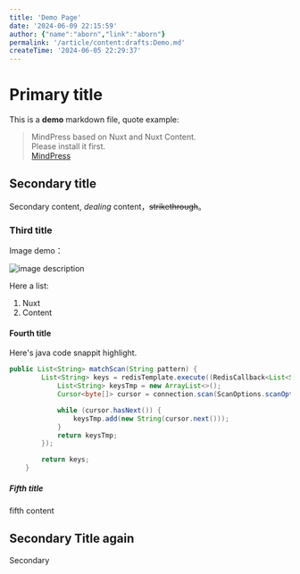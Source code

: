 ```yaml
---
title: 'Demo Page'
date: '2024-06-09 22:15:59'
author: {"name":"aborn","link":"aborn"}
permalink: '/article/content:drafts:Demo.md'
createTime: '2024-06-05 22:29:37'
---
```


<!-- Content of the page -->
# Primary title
This is a **demo** markdown file, quote example:

>MindPress based on Nuxt and Nuxt Content.  
>Please install it first.  
>[MindPress](https://github.com/aborn/mindpress "MindPress")

## Secondary title
Secondary content, *dealing* content，~~strikethrough~~。

### Third title 
Image demo：

![image description](https://img-blog.csdnimg.cn/2683990278cf4ee0803d372bb0c622a2.png?x-oss-process=image/watermark,type_d3F5LXplbmhlaQ,shadow_50,text_Q1NETiBA6b2Q5qC8SW5zaWdodA==,size_20,color_FFFFFF,t_70,g_se,x_16)

Here a list:
1. Nuxt
2. Content

#### Fourth title
Here's java code snappit highlight.

```java
public List<String> matchScan(String pattern) {
        List<String> keys = redisTemplate.execute((RedisCallback<List<String>>) connection -> {
            List<String> keysTmp = new ArrayList<>();
            Cursor<byte[]> cursor = connection.scan(ScanOptions.scanOptions().match(pattern).count(10000).build());

            while (cursor.hasNext()) {
                keysTmp.add(new String(cursor.next()));
            }
            return keysTmp;
        });

        return keys;
    }
```

##### Fifth title 
fifth content

## Secondary Title again
Secondary


